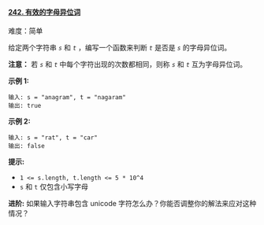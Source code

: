 ﻿#### [242\. 有效的字母异位词](https://leetcode.cn/problems/valid-anagram/)

难度：简单

给定两个字符串 _`s`_ 和 _`t`_ ，编写一个函数来判断 _`t`_ 是否是 _`s`_ 的字母异位词。

**注意：** 若 _`s`_ 和 _`t`_ 中每个字符出现的次数都相同，则称 _`s`_ 和 _`t`_ 互为字母异位词。

**示例 1:**

```
输入: s = "anagram", t = "nagaram"
输出: true
```

**示例 2:**

```
输入: s = "rat", t = "car"
输出: false
```

**提示:**

-   `1 <= s.length, t.length <= 5 * 10^4`
-   `s` 和 `t` 仅包含小写字母

**进阶:** 如果输入字符串包含 unicode 字符怎么办？你能否调整你的解法来应对这种情况？
